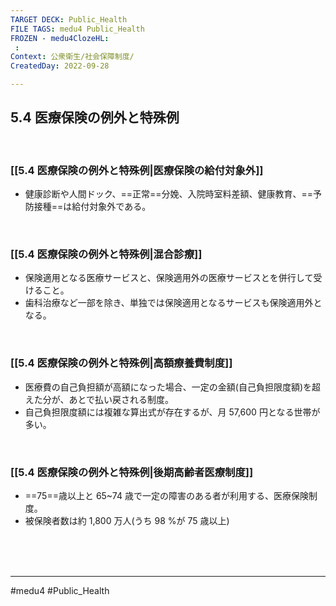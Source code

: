 ```yaml
---
TARGET DECK: Public_Health
FILE TAGS: medu4 Public_Health
FROZEN - medu4ClozeHL:
 : 
Context: 公衆衛生/社会保障制度/
CreatedDay: 2022-09-28

---
```


## 5.4 医療保険の例外と特殊例

<br>


### [[5.4 医療保険の例外と特殊例|医療保険の給付対象外]]
- 健康診断や人間ドック、==正常==分娩、入院時室料差額、健康教育、==予防接種==は給付対象外である。
<!--ID: 1664685324824-->


<br>

### [[5.4 医療保険の例外と特殊例|混合診療]]
- 保険適用となる医療サービスと、保険適用外の医療サービスとを併行して受けること。
- 歯科治療など一部を除き、単独では保険適用となるサービスも保険適用外となる。

<br>

### [[5.4 医療保険の例外と特殊例|高額療養費制度]]
- 医療費の自己負担額が高額になった場合、一定の金額(自己負担限度額)を超えた分が、あとで払い戻される制度。
- 自己負担限度額には複雑な算出式が存在するが、月 57,600 円となる世帯が多い。


<br>

### [[5.4 医療保険の例外と特殊例|後期高齢者医療制度]]
- ==75==歳以上と 65~74 歳で一定の障害のある者が利用する、医療保険制度。 
- 被保険者数は約 1,800 万人(うち 98 %が 75 歳以上)
<!--ID: 1664685324838-->



<br><br><br>

---
#medu4 #Public_Health
